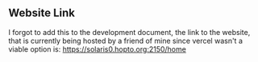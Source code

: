 ## Website Link
I forgot to add this to the development document, the link to the website, that is currently being hosted by a friend of mine since vercel wasn't a viable option
is: https://solaris0.hopto.org:2150/home